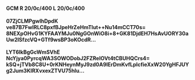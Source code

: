 #### GCM R 20/0c/400 L 20/0c/400
**07ZjCLMPgwlhDpdK**<br/>**ve87B7FwIRLC8pxfBJpeHrZeHmTlut++Nu14mCCT70s=**<br/>**8NEXpOHvG1KYFAAYMJu0NgGOnWiO8i+8+GK81DjdEH7HsAvUORY30aUw2lSfzcVQ+GTf9wsBP3oKOcdR...**<br/><br/>
**LYT6lkBgGcWmSVhE**<br/>**NcYjya0PyrcqWA3SOWODobJ2FZRelOVt4tCBUHQCrs4=**<br/>**kSQ+jTVb8C8U+0rKNHeynMyJ9zd0A9lErDmKvfLpIcfieXxW20YgHFJUYg2Jum3KIRXvxexZTVU75hlu...**